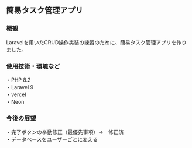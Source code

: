 ## 簡易タスク管理アプリ
### 概観
Laravelを用いたCRUD操作実装の練習のために、簡易タスク管理アプリを作りました。

### 使用技術・環境など
・PHP 8.2 <br>
・Laravel 9<br>
・vercel<br>
・Neon<br>

### 今後の展望
・完了ボタンの挙動修正（最優先事項）→　修正済 <br>
・データベースをユーザーごとに変える<br>
